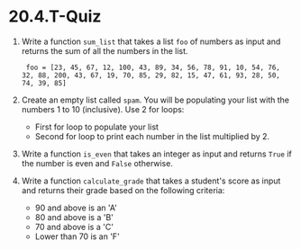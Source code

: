 # 20.4.T-Quiz

1. Write a function `sum_list` that takes a list `foo` of numbers as input and returns the sum of all the numbers in the list.
   ```
    foo = [23, 45, 67, 12, 100, 43, 89, 34, 56, 78, 91, 10, 54, 76, 32, 88, 200, 43, 67, 19, 70, 85, 29, 82, 15, 47, 61, 93, 28, 50, 74, 39, 85]

   ```

2. Create an empty list called `spam`. You will be populating your list with the numbers 1 to 10 (inclusive). Use 2 for loops:
    - First for loop to populate your list
    - Second for loop to print each number in the list multiplied by 2.

4. Write a function `is_even` that takes an integer as input and returns `True` if the number is even and `False` otherwise.

5. Write a function `calculate_grade` that takes a student's score as input and returns their grade based on the following criteria:
   - 90 and above is an 'A'
   - 80 and above is a 'B'
   - 70 and above is a 'C'
   - Lower than 70 is an 'F'
